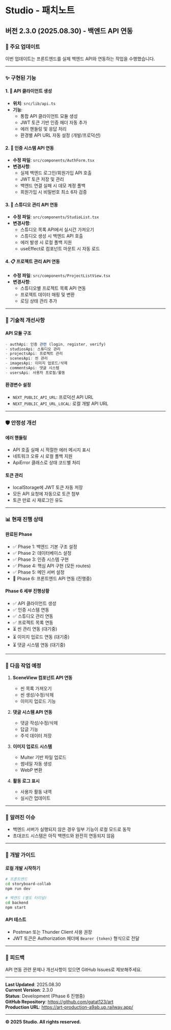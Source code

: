# Studio - 패치노트

## 버전 2.3.0 (2025.08.30) - 백엔드 API 연동

### 🚀 주요 업데이트

이번 업데이트는 프론트엔드를 실제 백엔드 API와 연동하는 작업을 수행했습니다.

---

### ✨ 구현된 기능

#### 1. 📡 API 클라이언트 생성
- **위치**: `src/lib/api.ts`
- **기능**: 
  - 통합 API 클라이언트 모듈 생성
  - JWT 토큰 기반 인증 헤더 자동 추가
  - 에러 핸들링 및 응답 처리
  - 환경별 API URL 자동 설정 (개발/프로덕션)

#### 2. 🔐 인증 시스템 API 연동
- **수정 파일**: `src/components/AuthForm.tsx`
- **변경사항**:
  - 실제 백엔드 로그인/회원가입 API 호출
  - JWT 토큰 저장 및 관리
  - 백엔드 연결 실패 시 데모 계정 폴백
  - 회원가입 시 비밀번호 최소 6자 검증

#### 3. 🏢 스튜디오 관리 API 연동
- **수정 파일**: `src/components/StudioList.tsx`
- **변경사항**:
  - 스튜디오 목록 API에서 실시간 가져오기
  - 스튜디오 생성 시 백엔드 API 호출
  - 에러 발생 시 로컬 폴백 지원
  - useEffect로 컴포넌트 마운트 시 자동 로드

#### 4. 📋 프로젝트 관리 API 연동
- **수정 파일**: `src/components/ProjectListView.tsx`
- **변경사항**:
  - 스튜디오별 프로젝트 목록 API 연동
  - 프로젝트 데이터 매핑 및 변환
  - 로딩 상태 관리 추가

---

### 🔧 기술적 개선사항

#### API 모듈 구조
```typescript
- authApi: 인증 관련 (login, register, verify)
- studiosApi: 스튜디오 관리
- projectsApi: 프로젝트 관리
- scenesApi: 씬 관리
- imagesApi: 이미지 업로드/삭제
- commentsApi: 댓글 시스템
- usersApi: 사용자 프로필/활동
```

#### 환경변수 설정
- `NEXT_PUBLIC_API_URL`: 프로덕션 API URL
- `NEXT_PUBLIC_API_URL_LOCAL`: 로컬 개발 API URL

---

### 🛡️ 안정성 개선

#### 에러 핸들링
- API 호출 실패 시 적절한 에러 메시지 표시
- 네트워크 오류 시 로컬 폴백 지원
- ApiError 클래스로 상태 코드별 처리

#### 토큰 관리
- localStorage에 JWT 토큰 자동 저장
- 모든 API 요청에 자동으로 토큰 첨부
- 토큰 만료 시 재로그인 유도

---

### 📊 현재 진행 상태

#### 완료된 Phase
- ✅ Phase 1: 백엔드 기본 구조 설정
- ✅ Phase 2: 데이터베이스 설정
- ✅ Phase 3: 인증 시스템 구현
- ✅ Phase 4: 핵심 API 구현 (모든 routes)
- ✅ Phase 5: 메인 서버 설정
- 🔄 Phase 6: 프론트엔드 API 연동 (진행중)

#### Phase 6 세부 진행상황
- ✅ API 클라이언트 생성
- ✅ 인증 시스템 연동
- ✅ 스튜디오 관리 연동
- ✅ 프로젝트 목록 연동
- ⏳ 씬 관리 연동 (대기중)
- ⏳ 이미지 업로드 연동 (대기중)
- ⏳ 댓글 시스템 연동 (대기중)

---

### 🔄 다음 작업 예정

1. **SceneView 컴포넌트 API 연동**
   - 씬 목록 가져오기
   - 씬 생성/수정/삭제
   - 이미지 업로드 기능

2. **댓글 시스템 API 연동**
   - 댓글 작성/수정/삭제
   - 답글 기능
   - 주석 데이터 저장

3. **이미지 업로드 시스템**
   - Multer 기반 파일 업로드
   - 썸네일 자동 생성
   - WebP 변환

4. **활동 로그 표시**
   - 사용자 활동 내역
   - 실시간 업데이트

---

### 🐛 알려진 이슈

- 백엔드 서버가 실행되지 않은 경우 일부 기능이 로컬 모드로 동작
- 초대코드 시스템은 아직 백엔드와 완전히 연동되지 않음

---

### 📝 개발 가이드

#### 로컬 개발 시작하기
```bash
# 프론트엔드
cd storyboard-collab
npm run dev

# 백엔드 (별도 터미널)
cd backend
npm start
```

#### API 테스트
- Postman 또는 Thunder Client 사용 권장
- JWT 토큰은 Authorization 헤더에 `Bearer {token}` 형식으로 전달

---

### 🙏 피드백

API 연동 관련 문제나 개선사항이 있으면 GitHub Issues로 제보해주세요.

---

**Last Updated**: 2025.08.30  
**Current Version**: 2.3.0  
**Status**: Development (Phase 6 진행중)  
**GitHub Repository**: https://github.com/gatat123/art  
**Production URL**: https://art-production-a9ab.up.railway.app/

---

**© 2025 Studio. All rights reserved.**
